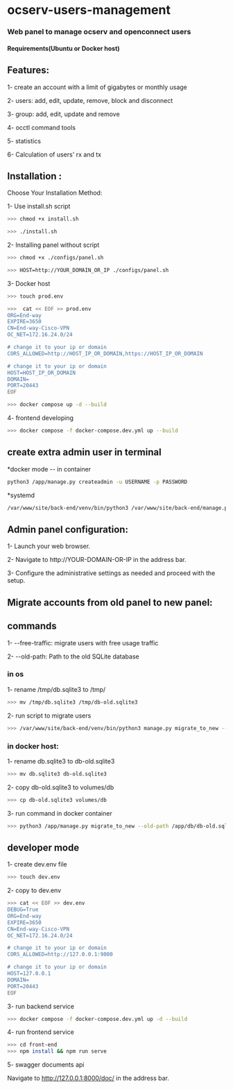 # ocserv-users-management

### Web panel to manage ocserv and openconnect users

#### Requirements(Ubuntu or Docker host)

## Features:

1- create an account with a limit of gigabytes or monthly usage

2- users: add, edit, update, remove, block and disconnect

3- group: add, edit, update and remove

4- occtl command tools

5- statistics

6- Calculation of users' rx and tx


## Installation :
Choose Your Installation Method:

1- Use install.sh script
```bash
>>> chmod +x install.sh

>>> ./install.sh
```

2- Installing panel without script
```bash
>>> chmod +x ./configs/panel.sh

>>> HOST=http://YOUR_DOMAIN_OR_IP ./configs/panel.sh
```

3- Docker host
```bash
>>> touch prod.env

>>>  cat << EOF >> prod.env
ORG=End-way
EXPIRE=3650
CN=End-way-Cisco-VPN
OC_NET=172.16.24.0/24

# change it to your ip or domain
CORS_ALLOWED=http://HOST_IP_OR_DOMAIN,https://HOST_IP_OR_DOMAIN

# change it to your ip or domain
HOST=HOST_IP_OR_DOMAIN
DOMAIN=
PORT=20443
EOF

>>> docker compose up -d --build

```

4- frontend developing
```bash
>>> docker compose -f docker-compose.dev.yml up --build
```

## create extra admin user in terminal
*docker mode 
-- in container
```bash
python3 /app/manage.py createadmin -u USERNAME -p PASSWORD 
```

*systemd
```bash
/var/www/site/back-end/venv/bin/python3 /var/www/site/back-end/manage.py createadmin -u USERNAME -p PASSWORD 
```


## Admin panel configuration:

1- Launch your web browser.

2- Navigate to http://YOUR-DOMAIN-OR-IP in the address bar.

3- Configure the administrative settings as needed and proceed with the setup.


## Migrate accounts from old panel to new panel:

## commands

1-  --free-traffic: migrate users with free usage traffic

2- --old-path: Path to the old SQLite database


### in os

1- rename /tmp/db.sqlite3 to /tmp/
```bash
>>> mv /tmp/db.sqlite3 /tmp/db-old.sqlite3
```

2- run script to migrate users
```bash
>>> /var/www/site/back-end/venv/bin/python3 manage.py migrate_to_new --old-path /tmp/db-old.sqlite3
```      


### in docker host:

1- rename db.sqlite3 to db-old.sqlite3
```bash
>>> mv db.sqlite3 db-old.sqlite3
```

2- copy db-old.sqlite3 to volumes/db
```bash 
>>> cp db-old.sqlite3 volumes/db
```

3- run command in docker container
```bash
>>> python3 /app/manage.py migrate_to_new --old-path /app/db/db-old.sqlite3
```

## developer mode

1- create dev.env file 
```bash
>>> touch dev.env
```
        
2- copy to dev.env
```bash
>>> cat << EOF >> dev.env
DEBUG=True
ORG=End-way
EXPIRE=3650
CN=End-way-Cisco-VPN
OC_NET=172.16.24.0/24

# change it to your ip or domain
CORS_ALLOWED=http://127.0.0.1:9000

# change it to your ip or domain
HOST=127.0.0.1
DOMAIN=
PORT=20443
EOF
```
3- run backend service
```bash
>>> docker compose -f docker-compose.dev.yml up -d --build
```
       
4- run frontend service
```bash
>>> cd front-end
>>> npm install && npm run serve
```

5- swagger documents api

Navigate to http://127.0.0.1:8000/doc/ in the address bar.

